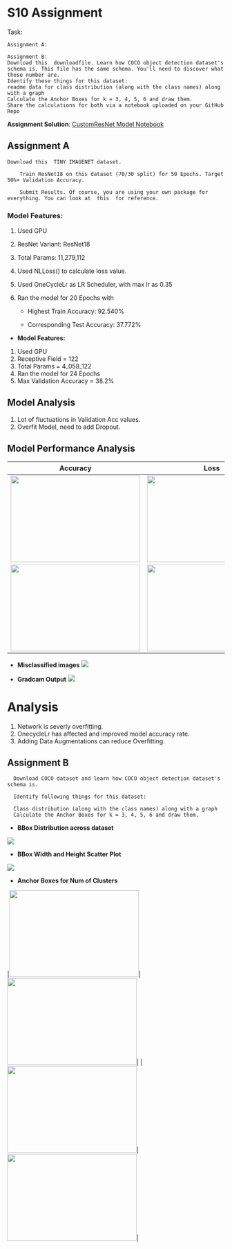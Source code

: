 # S10 Assignment

Task:

    Assignment A:
   
    Assignment B:
    Download this  downloadfile. Learn how COCO object detection dataset's schema is. This file has the same schema. You'll need to discover what those number are. 
    Identify these things for this dataset:
    readme data for class distribution (along with the class names) along with a graph 
    Calculate the Anchor Boxes for k = 3, 4, 5, 6 and draw them.
    Share the calculations for both via a notebook uploaded on your GitHub Repo


**Assignment Solution**: [CustomResNet Model Notebook](https://github.com/Gilf641/EVA-6/blob/master/Assignments/S9/S9_Assignment.ipynb)


## Assignment A

    Download this  TINY IMAGENET dataset. 

        Train ResNet18 on this dataset (70/30 split) for 50 Epochs. Target 50%+ Validation Accuracy.

        Submit Results. Of course, you are using your own package for everything. You can look at  this  for reference. 

### **Model Features:**

1. Used GPU
2. ResNet Variant: ResNet18
3. Total Params: 11,279,112

4. Used NLLoss() to calculate loss value.
5. Used OneCycleLr as LR Scheduler, with max lr as 0.35
6. Ran the model for 20 Epochs with 

    * Highest Train Accuracy: 92.540% 

    * Corresponding Test Accuracy: 37.772% 


  
        
* **Model Features:**


1. Used GPU
2. Receptive Field = 122
3. Total Params = 4_058_122
4. Ran the model for 24 Epochs
5. Max Validation Accuracy = 38.2%



## **Model Analysis**
1. Lot of fluctuations in Validation Acc values. 
2. Overfit Model, need to add Dropout.



## Model Performance Analysis



|Accuracy| Loss|
|-------------------------|-------------------------|
|<img width ="300" src="assets/trainacc.png" height="200">|<img width = "300" src="assets/trainloss.png" height="200">|
|<img width ="300" src="assets/valacc.png" height="200">|<img width = "300" src="assets/valloss.png" height="200">|



* **Misclassified images**
![](assets/misclassified.png)



* **Gradcam Output**
![](assets/gradcam.png)

# Analysis

1. Network is severly overfitting.
2. OnecycleLr has affected and improved model accuracy rate.
3. Adding Data Augmentations can reduce Overfitting.



## Assignment B

      Download COCO dataset and learn how COCO object detection dataset's schema is.

      Identify following things for this dataset:
         
      Class distribution (along with the class names) along with a graph
      Calculate the Anchor Boxes for k = 3, 4, 5, 6 and draw them.

*  **BBox Distribution across dataset**

![](assets/bbox_dist.png)



*  **BBox Width and Height Scatter Plot**

![](assets/bbox_wh.png)

* **Anchor Boxes for Num of Clusters**



|<img width ="300" src="assets/c3.png" height="200">|<img width = "300" src="assets/c4.png" height="200">|
|<img width ="300" src="assets/c5.png" height="200">|<img width = "300" src="assets/c6.png" height="200">|